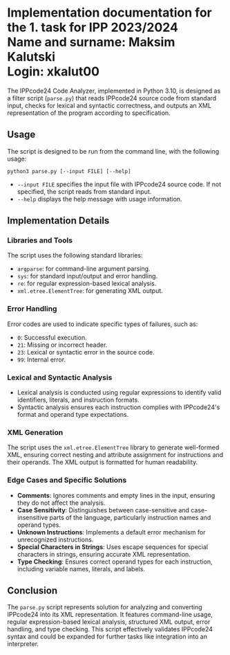 # Implementation documentation for the 1. task for IPP 2023/2024 <br> Name and surname: Maksim Kalutski <br> Login: xkalut00

The IPPcode24 Code Analyzer, implemented in Python 3.10, is designed as a filter script (`parse.py`) that reads
IPPcode24 source code from standard input, checks for lexical and syntactic correctness, and outputs an XML
representation of the program according to specification.

## Usage

The script is designed to be run from the command line, with the following usage:

```
python3 parse.py [--input FILE] [--help]
```

- `--input FILE` specifies the input file with IPPcode24 source code. If not specified, the script reads from standard
  input.
- `--help` displays the help message with usage information.

## Implementation Details

### Libraries and Tools

The script uses the following standard libraries:

- `argparse`: for command-line argument parsing.
- `sys`: for standard input/output and error handling.
- `re`: for regular expression-based lexical analysis.
- `xml.etree.ElementTree`: for generating XML output.

### Error Handling

Error codes are used to indicate specific types of failures, such as:

- `0`: Successful execution.
- `21`: Missing or incorrect header.
- `23`: Lexical or syntactic error in the source code.
- `99`: Internal error.

### Lexical and Syntactic Analysis

- Lexical analysis is conducted using regular expressions to identify valid identifiers, literals, and instruction
  formats.
- Syntactic analysis ensures each instruction complies with IPPcode24's format and operand type expectations.

### XML Generation

The script uses the `xml.etree.ElementTree` library to generate well-formed XML, ensuring correct nesting and attribute
assignment for instructions and their operands. The XML output is formatted for human readability.

### Edge Cases and Specific Solutions

- **Comments**: Ignores comments and empty lines in the input, ensuring they do not affect the analysis.
- **Case Sensitivity**: Distinguishes between case-sensitive and case-insensitive parts of the language, particularly
  instruction names and operand types.
- **Unknown Instructions**: Implements a default error mechanism for unrecognized instructions.
- **Special Characters in Strings**: Uses escape sequences for special characters in strings, ensuring accurate XML
  representation.
- **Type Checking**: Ensures correct operand types for each instruction, including variable names, literals, and labels.

## Conclusion

The `parse.py` script represents solution for analyzing and converting IPPcode24 into its XML representation. It
features command-line usage, regular expression-based lexical analysis, structured XML output, error handling, and type
checking. This script effectively validates IPPcode24 syntax and could be expanded for further tasks like integration
into an interpreter.